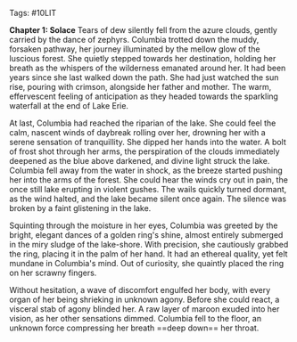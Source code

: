 Tags: #10LIT 

**Chapter 1: Solace**
Tears of dew silently fell from the azure clouds, gently carried by the dance of zephyrs. Columbia trotted down the muddy, forsaken pathway, her journey illuminated by the mellow glow of the luscious forest. She quietly stepped towards her destination, holding her breath as the whispers of the wilderness emanated around her. It had been years since she last walked down the path. She had just watched the sun rise, pouring with crimson, alongside her father and mother. The warm, effervescent feeling of anticipation as they headed towards the sparkling waterfall at the end of Lake Erie. 

At last, Columbia had reached the riparian of the lake. She could feel the calm, nascent winds of daybreak rolling over her, drowning her with a serene sensation of tranquillity. She dipped her hands into the water. A bolt of frost shot through her arms, the perspiration of the clouds immediately deepened as the blue above darkened, and divine light struck the lake. Columbia fell away from the water in shock, as the breeze started pushing her into the arms of the forest. She could hear the winds cry out in pain, the once still lake erupting in violent gushes. The wails quickly turned dormant, as the wind halted, and the lake became silent once again. The silence was broken by a faint glistening in the lake. 

Squinting through the moisture in her eyes, Columbia was greeted by the bright, elegant dances of a golden ring's shine, almost entirely submerged in the miry sludge of the lake-shore. With precision, she cautiously grabbed the ring, placing it in the palm of her hand. It had an ethereal quality, yet felt mundane in Columbia's mind. Out of curiosity, she quaintly placed the ring on her scrawny fingers. 

Without hesitation, a wave of discomfort engulfed her body, with every organ of her being shrieking in unknown agony. Before she could react, a visceral stab of agony blinded her. A raw layer of maroon exuded into her vision, as her other sensations dimmed. Columbia fell to the floor, an unknown force compressing her breath ==deep down== her throat. 